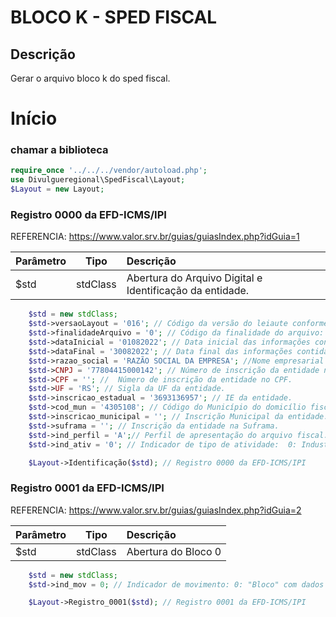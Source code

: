 #  BLOCO K - SPED FISCAL

## Descrição
Gerar o arquivo bloco k do sped fiscal.

# Início

### chamar a biblioteca

```php
require_once '../../../vendor/autoload.php';
use Divulgueregional\SpedFiscal\Layout;
$Layout = new Layout;
```

### Registro 0000 da EFD-ICMS/IPI
REFERENCIA: https://www.valor.srv.br/guias/guiasIndex.php?idGuia=1

| Parâmetro | Tipo | Descrição |
| :--- | :---: | :--- |
| $std | stdClass | Abertura do Arquivo Digital e Identificação da entidade. |

```php
    $std = new stdClass;
    $std->versaoLayout = '016'; // Código da versão do leiaute conforme a Tabela indicada no Ato Cotepe.
    $std->finalidadeArquivo = '0'; // Código da finalidade do arquivo: 0: Remessa do arquivo original; ou 1: Remessa do arquivo substituto.
    $std->dataInicial = '01082022'; // Data inicial das informações contidas no arquivo.
    $std->dataFinal = '30082022'; // Data final das informações contidas no arquivo.
    $std->razao_social = 'RAZÃO SOCIAL DA EMPRESA'; //Nome empresarial da entidade.
    $std->CNPJ = '77804415000142'; // Número de inscrição da entidade no CNPJ.
    $std->CPF = ''; // 	Número de inscrição da entidade no CPF.
    $std->UF = 'RS'; // Sigla da UF da entidade.
    $std->inscricao_estadual = '3693136957'; // IE da entidade.
    $std->cod_mun = '4305108'; // Código do Município do domicílio fiscal da entidade
    $std->inscricao_municipal = ''; // Inscrição Municipal da entidade.
    $std->suframa = ''; // Inscrição da entidade na Suframa.
    $std->ind_perfil = 'A';// Perfil de apresentação do arquivo fiscal: A: Perfil A; B: Perfil B; C: Perfil C.
    $std->ind_ativ = '0'; // Indicador de tipo de atividade:  0: Industrial ou equiparado a industrial; ou 1: Outros

    $Layout->Identificação($std); // Registro 0000 da EFD-ICMS/IPI

```


### Registro 0001 da EFD-ICMS/IPI
REFERENCIA: https://www.valor.srv.br/guias/guiasIndex.php?idGuia=2

| Parâmetro | Tipo | Descrição |
| :--- | :---: | :--- |
| $std | stdClass | Abertura do Bloco 0 |

```php
    $std = new stdClass;
    $std->ind_mov = 0; // Indicador de movimento: 0: "Bloco" com dados informados; ou 1: "Bloco" sem dados informados.

    $Layout->Registro_0001($std); // Registro 0001 da EFD-ICMS/IPI

```